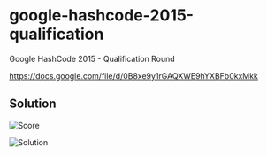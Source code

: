 # google-hashcode-2015-qualification
Google HashCode 2015 - Qualification Round  

https://docs.google.com/file/d/0B8xe9y1rGAQXWE9hYXBFb0kxMkk

## Solution

![Score](https://raw.githubusercontent.com/julien-amar/google-hashcode-2015-qualification/master/Submission/Score.png)

![Solution](https://raw.githubusercontent.com/julien-amar/google-hashcode-2015-qualification/master/Submission/Datacenter.png)
